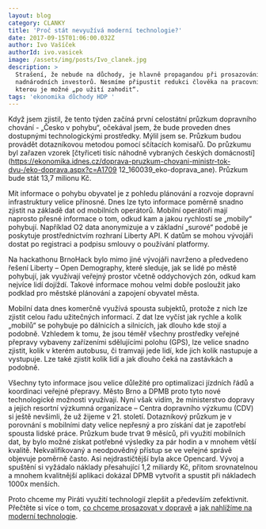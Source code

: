 ```yaml
---
layout: blog
category: CLANKY
title: 'Proč​ ​stát​ ​nevyužívá​ ​moderní​ ​technologie?' 
date: 2017-09-15T01:06:00.032Z
author: Ivo Vašíček
authorId: ivo.vasicek
image: /assets/img/posts/Ivo_clanek.jpg
description: >
  Strašení, že nebude na důchody, je hlavně propagandou při prosazování zájmů
  nadnárodních investorů. Nesmíme připustit redukci člověka na pracovní sílu,
  kterou je možné „po užití zahodit“.   
tags: 'ekonomika důchody HDP '
---
```


Když jsem zjistil, ​že tento týden začíná první celostátní průzkum dopravního chování - „Česko v
pohybu“, očekával jsem, ​že bude proveden dnes dostupnými technologickými prostředky. Mýlil jsem
se. Průzkum budou provádět dotazníkovou metodou pomocí sčítacích komisařů. Do průzkumu byl
zařazen vzorek [čtyřiceti tisíc náhodně vybraných českých domácností](https://ekonomika.idnes.cz/doprava-pruzkum-chovani-ministr-tok-dvu-/eko-doprava.aspx?c=A1709
12_160039_eko-doprava_ane). Průzkum bude stát 13,7 milionu Kč.

Mít informace o pohybu obyvatel je z pohledu plánování a rozvoje dopravní infrastruktury velice
přínosné. Dnes lze tyto informace poměrně snadno zjistit na základě dat od mobilních operátorů.
Mobilní operátoři mají naprosto přesné informace o tom, odkud kam a jakou rychlostí se „mobily“
pohybují. Například O2 data anonymizuje a v základní „surové“ podobě je poskytuje prostřednictvím
rozhraní Liberty API. K datům se mohou vývojáři dostat po registraci a podpisu smlouvy o používání
platformy.

Na hackathonu BrnoHack bylo mimo jiné vývojáři navrženo a předvedeno řešení Liberty​ ​–​ ​Open 
Demography,​ ​které sleduje, jak se lidé po městě pohybují, jak využívají veřejný prostor včetně
oddychových zón, odkud kam nejvíce lidí dojíždí. Takové informace mohou velmi dobře posloužit
jako podklad pro městské plánování a zapojení obyvatel města.

Mobilní data dnes komerčně využívá spousta subjektů, protože z nich lze zjistit celou řadu
užitečných informací. Z dat lze vyčíst jak rychle a kolik „mobilů“ se pohybuje po dálnicích a silnicích,
jak dlouho kde stojí a podobně. Vzhledem k tomu, ​že jsou téměř všechny prostředky veřejné
přepravy vybaveny zařízeními sdělujícími polohu (GPS), lze velice snadno zjistit, kolik v kterém
autobusu, či tramvaji jede lidí, kde jich kolik nastupuje a vystupuje. Lze také zjistit kolik lidí a jak
dlouho čeká na zastávkách a podobně.

Všechny tyto informace jsou velice důležité pro optimalizaci jízdních řádů a koordinaci veřejné
přepravy. Město Brno a DPMB proto tyto nové technologické možnosti využívají. Nyní však vidím, ​že
ministerstvo dopravy a jejich resortní výzkumná organizace – Centra dopravního výzkumu (CDV) si
ještě nevšimli, ​že už ​žijeme v 21. století. Dotazníkový průzkum je v porovnání s mobilními daty velice
nepřesný a pro získání dat je zapotřebí spousta lidské práce. Průzkum bude trvat 9 měsíců, při
využití mobilních dat, by bylo možné získat potřebné výsledky za pár hodin a v mnohem větší kvalitě.
Nekvalifikovaný a neodpovědný přístup se ve veřejné správě objevuje poměrně často. Asi
nejdrastičtější byla akce Opencard. Vývoj a spuštění si vyžádalo náklady přesahující 1,2 miliardy Kč,
přitom srovnatelnou a mnohem kvalitnější aplikaci dokázal DPMB vytvořit a spustit při nákladech
1000x menších.

Proto chceme my Piráti využití technologií zlepšit a především zefektivnit. Přečtěte si více o tom, [co
chceme prosazovat v dopravě](https://www.pirati.cz/program/psp2017/doprava/) a [jak nahlížíme na
moderní technologie](https://www.pirati.cz/program/psp2017/informatika/).
